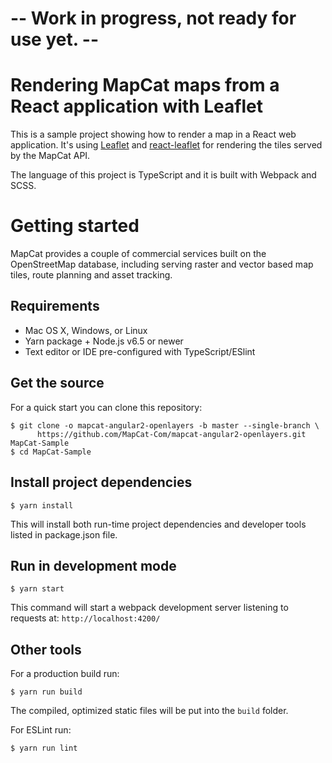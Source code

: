 # -- Work in progress, not ready for use yet. --

# Rendering MapCat maps from a React application with Leaflet

This is a sample project showing how to render a map in a React web application. It's using [Leaflet](http://leafletjs.com/) and [react-leaflet](https://github.com/PaulLeCam/react-leaflet) for rendering the tiles served by the MapCat API.

The language of this project is TypeScript and it is built with Webpack and SCSS.

# Getting started

MapCat provides a couple of commercial services built on the OpenStreetMap database, including serving raster and vector based map tiles, route planning and asset tracking.

## Requirements

* Mac OS X, Windows, or Linux
* Yarn package + Node.js v6.5 or newer
* Text editor or IDE pre-configured with TypeScript/ESlint

## Get the source

For a quick start you can clone this repository:

```shell
$ git clone -o mapcat-angular2-openlayers -b master --single-branch \
      https://github.com/MapCat-Com/mapcat-angular2-openlayers.git MapCat-Sample
$ cd MapCat-Sample
```

## Install project dependencies

```shell
$ yarn install
```

This will install both run-time project dependencies and developer tools listed in package.json file.

## Run in development mode

```shell
$ yarn start
```

This command will start a webpack development server listening to requests at: ```http://localhost:4200/```

## Other tools

For a production build run:

```shell
$ yarn run build
```

The compiled, optimized static files will be put into the `build` folder.

For ESLint run:

```shell
$ yarn run lint
```

